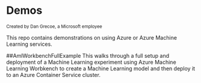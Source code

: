 # Demos
<sup>Created by Dan Grecoe, a Microsoft employee</sup>

This repo contains demonstrations on using Azure or Azure Machine Learning services.

##AmlWorkbenchFullExample
This walks through a full setup and deployment of a Machine Learning experiment using Azure Machine Learning Worbkench to create a Machine Learning model and then deploy it to an Azure Container Service cluster. 